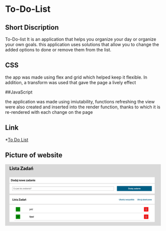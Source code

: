 # To-Do-List

## Short Discription 

To-Do-list It is an application that helps you organize your day or organize your own goals. this application uses solutions that allow you to change the added options to done or remove them from the list.

## CSS

the app was made using flex and grid which helped keep it flexible. In addition, a transform was used that gave the page a lively effect

##JavaScript 

the application was made using imiutability, functions refreshing the view were also created and inserted into the render function, thanks to which it is re-rendered with each change on the page

## Link 

*[To Do List]( https://streetwolf123.github.io/To-Do-List---warsztaty.github.io/)

## Picture of website

![](https://github.com/streetwolf123/To-Do-List---warsztaty.github.io/blob/master/img/Zrzut%20ekranu%202023-03-30%20o%2014.04.14.png?raw=true)





